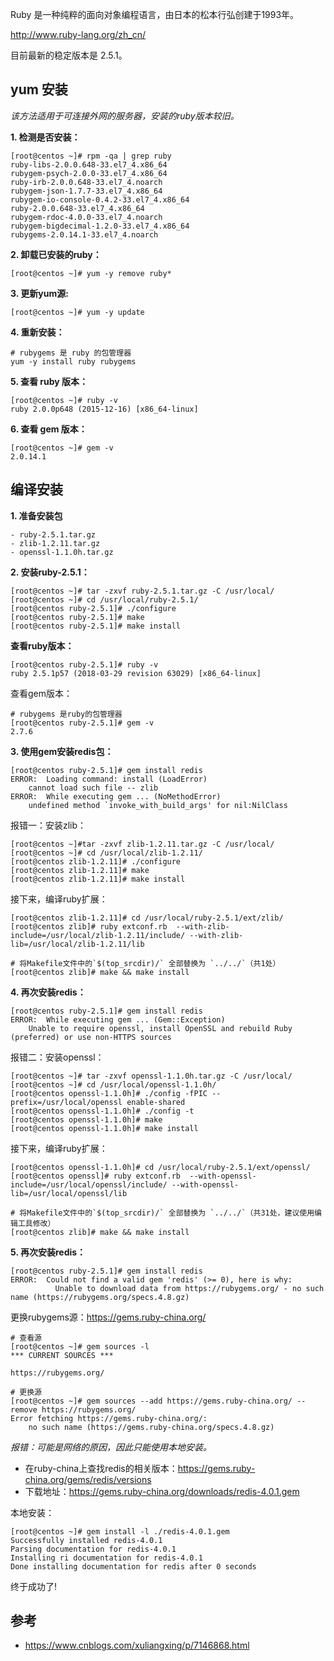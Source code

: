 Ruby 是一种纯粹的面向对象编程语言，由日本的松本行弘创建于1993年。

http://www.ruby-lang.org/zh_cn/

目前最新的稳定版本是 2.5.1。

## yum 安装

_该方法适用于可连接外网的服务器，安装的ruby版本较旧。_

**1. 检测是否安装：**

```
[root@centos ~]# rpm -qa | grep ruby
ruby-libs-2.0.0.648-33.el7_4.x86_64
rubygem-psych-2.0.0-33.el7_4.x86_64
ruby-irb-2.0.0.648-33.el7_4.noarch
rubygem-json-1.7.7-33.el7_4.x86_64
rubygem-io-console-0.4.2-33.el7_4.x86_64
ruby-2.0.0.648-33.el7_4.x86_64
rubygem-rdoc-4.0.0-33.el7_4.noarch
rubygem-bigdecimal-1.2.0-33.el7_4.x86_64
rubygems-2.0.14.1-33.el7_4.noarch
```

**2. 卸载已安装的ruby：**

```
[root@centos ~]# yum -y remove ruby*
```

**3. 更新yum源:**

```
[root@centos ~]# yum -y update
```

**4. 重新安装：**

```
# rubygems 是 ruby 的包管理器
yum -y install ruby rubygems
```

**5. 查看 ruby 版本：**

```
[root@centos ~]# ruby -v
ruby 2.0.0p648 (2015-12-16) [x86_64-linux]
```

**6. 查看 gem 版本：**

```
[root@centos ~]# gem -v
2.0.14.1
```

## 编译安装

**1. 准备安装包**

```
- ruby-2.5.1.tar.gz
- zlib-1.2.11.tar.gz
- openssl-1.1.0h.tar.gz
```

**2. 安装ruby-2.5.1：**

```
[root@centos ~]# tar -zxvf ruby-2.5.1.tar.gz -C /usr/local/
[root@centos ~]# cd /usr/local/ruby-2.5.1/
[root@centos ruby-2.5.1]# ./configure
[root@centos ruby-2.5.1]# make
[root@centos ruby-2.5.1]# make install
```

**查看ruby版本：**

```
[root@centos ruby-2.5.1]# ruby -v
ruby 2.5.1p57 (2018-03-29 revision 63029) [x86_64-linux]
```

查看gem版本：

```
# rubygems 是ruby的包管理器
[root@centos ruby-2.5.1]# gem -v
2.7.6
```

**3. 使用gem安装redis包：**

```
[root@centos ruby-2.5.1]# gem install redis
ERROR:  Loading command: install (LoadError)
	cannot load such file -- zlib
ERROR:  While executing gem ... (NoMethodError)
    undefined method `invoke_with_build_args' for nil:NilClass
```

报错一：安装zlib：

```
[root@centos ~]#tar -zxvf zlib-1.2.11.tar.gz -C /usr/local/
[root@centos ~]# cd /usr/local/zlib-1.2.11/
[root@centos zlib-1.2.11]# ./configure
[root@centos zlib-1.2.11]# make
[root@centos zlib-1.2.11]# make install
```

接下来，编译ruby扩展：

```
[root@centos zlib-1.2.11]# cd /usr/local/ruby-2.5.1/ext/zlib/
[root@centos zlib]# ruby extconf.rb  --with-zlib-include=/usr/local/zlib-1.2.11/include/ --with-zlib-lib=/usr/local/zlib-1.2.11/lib

# 将Makefile文件中的`$(top_srcdir)/` 全部替换为 `../../`（共1处）
[root@centos zlib]# make && make install
```

**4. 再次安装redis：**

```
[root@centos ruby-2.5.1]# gem install redis
ERROR:  While executing gem ... (Gem::Exception)
    Unable to require openssl, install OpenSSL and rebuild Ruby (preferred) or use non-HTTPS sources
```

报错二：安装openssl：

```
[root@centos ~]# tar -zxvf openssl-1.1.0h.tar.gz -C /usr/local/
[root@centos ~]# cd /usr/local/openssl-1.1.0h/
[root@centos openssl-1.1.0h]# ./config -fPIC --prefix=/usr/local/openssl enable-shared
[root@centos openssl-1.1.0h]# ./config -t
[root@centos openssl-1.1.0h]# make
[root@centos openssl-1.1.0h]# make install
```

接下来，编译ruby扩展：

```
[root@centos openssl-1.1.0h]# cd /usr/local/ruby-2.5.1/ext/openssl/
[root@centos openssl]# ruby extconf.rb  --with-openssl-include=/usr/local/openssl/include/ --with-openssl-lib=/usr/local/openssl/lib

# 将Makefile文件中的`$(top_srcdir)/` 全部替换为 `../../`（共31处，建议使用编辑工具修改）
[root@centos zlib]# make && make install
```

**5. 再次安装redis：**

```
[root@centos ruby-2.5.1]# gem install redis
ERROR:  Could not find a valid gem 'redis' (>= 0), here is why:
          Unable to download data from https://rubygems.org/ - no such name (https://rubygems.org/specs.4.8.gz)
```

更换rubygems源：https://gems.ruby-china.org/

```
# 查看源
[root@centos ~]# gem sources -l
*** CURRENT SOURCES ***

https://rubygems.org/

# 更换源
[root@centos ~]# gem sources --add https://gems.ruby-china.org/ --remove https://rubygems.org/
Error fetching https://gems.ruby-china.org/:
	no such name (https://gems.ruby-china.org/specs.4.8.gz)
```

_报错：可能是网络的原因，因此只能使用本地安装。_


- 在ruby-china上查找redis的相关版本：https://gems.ruby-china.org/gems/redis/versions
- 下载地址：https://gems.ruby-china.org/downloads/redis-4.0.1.gem

本地安装：

```
[root@centos ~]# gem install -l ./redis-4.0.1.gem
Successfully installed redis-4.0.1
Parsing documentation for redis-4.0.1
Installing ri documentation for redis-4.0.1
Done installing documentation for redis after 0 seconds
```

终于成功了!

## 参考

- https://www.cnblogs.com/xuliangxing/p/7146868.html